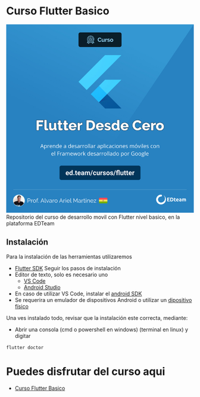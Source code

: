 # Curso Flutter Basico

![](image_readme/image.png)
Repositorio del curso de desarrollo movil con Flutter nivel basico, en la plataforma EDTeam

## Instalación

Para la instalación de las herramientas utilizaremos
*  [Flutter SDK](https://flutter.dev/docs/get-started/install) Seguir los pasos de instalación
* Editor de texto, solo es necesario uno
    * [VS Code](https://code.visualstudio.com/download)
    * [Android Studio](https://developer.android.com/studio)
* En caso de utilizar VS Code, instalar el [android SDK](https://developer.android.com/studio)
* Se requerira un emulador de dispositivos Android o utilizar un [dipositivo físico](https://www.jiho.com/es/recuperar-datos/habilitar-usb-depuracion-en-android.html)

Una ves instalado todo, revisar que la instalación este correcta, mediante:
* Abrir una consola (cmd o powershell en windows) (terminal en linux) y digitar
```bash
flutter doctor
```
# Puedes disfrutar del curso aqui

* [Curso Flutter Basico](https://ed.team/cursos/flutter) 